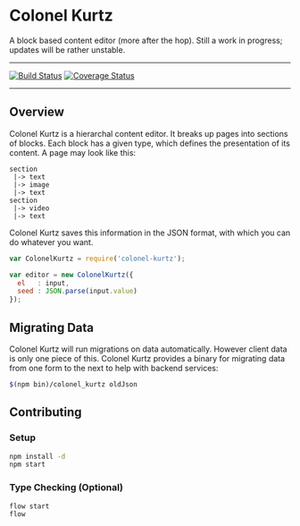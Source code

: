 # Colonel Kurtz

A block based content editor (more after the hop). Still a work in progress; updates will be rather unstable.

---

[![Build Status](https://travis-ci.org/vigetlabs/colonel-kurtz.png?branch=master)](https://travis-ci.org/vigetlabs/colonel-kurtz)
[![Coverage Status](https://coveralls.io/repos/vigetlabs/colonel-kurtz/badge.svg)](https://coveralls.io/r/vigetlabs/colonel-kurtz)

---

## Overview

Colonel Kurtz is a hierarchal content editor. It breaks up
pages into sections of blocks. Each block has a given type, which
defines the presentation of its content. A page may look like this:

```
section
 |-> text
 |-> image
 |-> text
section
 |-> video
 |-> text
```

Colonel Kurtz saves this information in the JSON format, with which
you can do whatever you want.

```javascript
var ColonelKurtz = require('colonel-kurtz');

var editor = new ColonelKurtz({
  el   : input,
  seed : JSON.parse(input.value)
});
```

## Migrating Data

Colonel Kurtz will run migrations on data automatically. However
client data is only one piece of this. Colonel Kurtz provides a binary
for migrating data from one form to the next to help with backend
services:

```bash
$(npm bin)/colonel_kurtz oldJson
```

## Contributing

### Setup

```bash
npm install -d
npm start
```

### Type Checking (Optional)

```bash
flow start
flow
```
